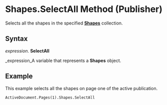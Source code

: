 
# Shapes.SelectAll Method (Publisher)

Selects all the shapes in the specified  **[Shapes](52e069a6-d54b-a11a-1cba-96174329cb02.md)** collection.


## Syntax

 _expression_. **SelectAll**

 _expression_A variable that represents a  **Shapes** object.


## Example

This example selects all the shapes on page one of the active publication.


```vb
ActiveDocument.Pages(1).Shapes.SelectAll
```

